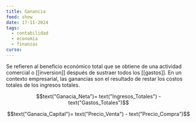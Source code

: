 ```yaml
---
title: Ganancia
feed: show
date: 17-11-2024
tags:
  - contabilidad
  - economia
  - finanzas
curso:
---
```

Se refieren al beneficio económico total que se obtiene de una actividad comercial o [[inversion]] después de sustraer todos los [[gastos]]. En un contexto empresarial, las ganancias son el resultado de restar los costos totales de los ingresos totales.

$$text("Ganacia_Neta")= text("Ingresos_Totales") - text("Gastos_Totales")$$


$$text("Ganacia_Capital")= text("Precio_Venta") - text("Precio_Compra")$$
